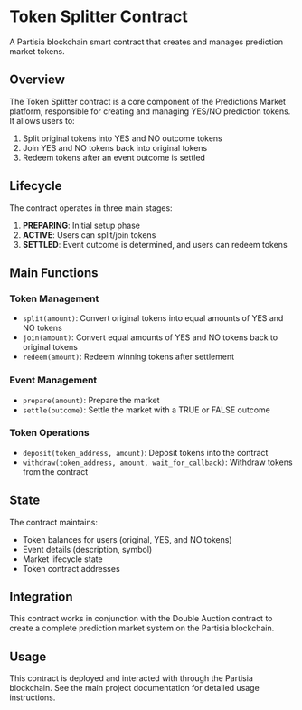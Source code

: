 # Token Splitter Contract

A Partisia blockchain smart contract that creates and manages prediction market tokens.

## Overview

The Token Splitter contract is a core component of the Predictions Market platform, responsible for creating and managing YES/NO prediction tokens. It allows users to:

1. Split original tokens into YES and NO outcome tokens
2. Join YES and NO tokens back into original tokens
3. Redeem tokens after an event outcome is settled

## Lifecycle

The contract operates in three main stages:

1. **PREPARING**: Initial setup phase
2. **ACTIVE**: Users can split/join tokens
3. **SETTLED**: Event outcome is determined, and users can redeem tokens

## Main Functions

### Token Management

- `split(amount)`: Convert original tokens into equal amounts of YES and NO tokens
- `join(amount)`: Convert equal amounts of YES and NO tokens back to original tokens
- `redeem(amount)`: Redeem winning tokens after settlement

### Event Management

- `prepare(amount)`: Prepare the market
- `settle(outcome)`: Settle the market with a TRUE or FALSE outcome

### Token Operations

- `deposit(token_address, amount)`: Deposit tokens into the contract
- `withdraw(token_address, amount, wait_for_callback)`: Withdraw tokens from the contract

## State

The contract maintains:

- Token balances for users (original, YES, and NO tokens)
- Event details (description, symbol)
- Market lifecycle state
- Token contract addresses

## Integration

This contract works in conjunction with the Double Auction contract to create a complete prediction market system on the Partisia blockchain.

## Usage

This contract is deployed and interacted with through the Partisia blockchain. See the main project documentation for detailed usage instructions.
